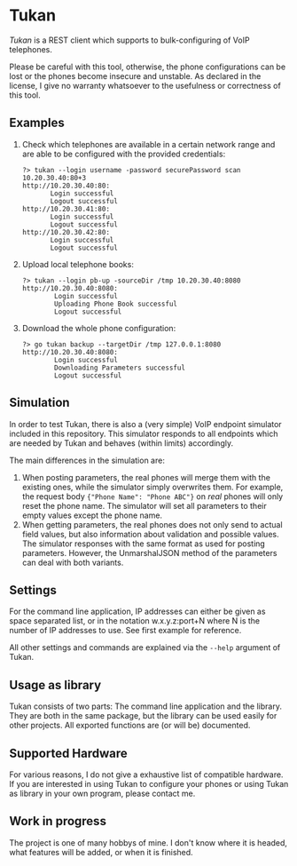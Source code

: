 Tukan
===

*Tukan* is a REST client which supports to bulk-configuring of VoIP telephones.

Please be careful with this tool, otherwise, the phone configurations
can be lost or the phones become insecure and unstable.
As declared in the license,
I give no warranty whatsoever to the usefulness or correctness of this tool.

Examples
---

1. Check which telephones are available in a certain network range and are able to be configured with
the provided credentials:
    ```shell script
    ?> tukan --login username -password securePassword scan 10.20.30.40:80+3
    http://10.20.30.40:80:
           Login successful
           Logout successful
    http://10.20.30.41:80:
           Login successful
           Logout successful
    http://10.20.30.42:80:
           Login successful
           Logout successful
    ```
2. Upload local telephone books:
   ```shell script
   ?> tukan --login pb-up -sourceDir /tmp 10.20.30.40:8080
   http://10.20.30.40:8080:
           Login successful
           Uploading Phone Book successful
           Logout successful
   ```
3. Download the whole phone configuration:
   ```shell script
   ?> go tukan backup --targetDir /tmp 127.0.0.1:8080
   http://10.20.30.40:8080:
           Login successful
           Downloading Parameters successful
           Logout successful
   ```
Simulation
---
In order to test Tukan, there is also a (very simple) VoIP endpoint simulator included
in this repository. This simulator responds to all endpoints which are needed by
Tukan and behaves (within limits) accordingly.

The main differences in the simulation are:
1. When posting parameters, the real phones will merge them with the existing ones, while
   the simulator simply overwrites them. For example, the request body `{"Phone Name": "Phone ABC"}` on *real* phones will
   only reset the phone name. The simulator will set all parameters to their empty values except
   the phone name.
2. When getting parameters, the real phones does not only send to actual field values,
   but also information about validation and possible values.
   The simulator responses with the same format as used for posting parameters.
   However, the UnmarshalJSON method of the parameters can deal with both variants.
   
Settings
---
For the command line application, IP addresses can either be given as space separated list,
or in the notation w.x.y.z:port+N where N is the number of IP addresses to use. See first example for reference.

All other settings and commands are explained via the `--help` argument of Tukan.

Usage as library
---
Tukan consists of two parts: The command line application and the library. They are both
in the same package, but the library can be used easily for other projects. All exported
functions are (or will be) documented.

Supported Hardware
---
For various reasons, I do not give a exhaustive list of compatible hardware. If you are
interested in using Tukan to configure your phones or using Tukan as library in your own program,
please contact me.

Work in progress
---

The project is one of many hobbys of mine. I don't know where it is headed, what features will be added,
or when it is finished.
 